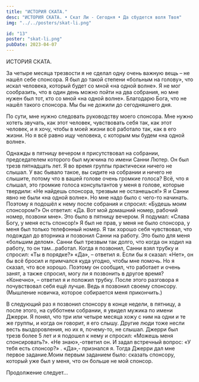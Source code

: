 ```yaml
---
title: "ИСТОРИЯ СКАТА."
desc: "ИСТОРИЯ СКАТА. • Скат Ли - Сегодня • Да сбудется воля Твоя"
img: "../../posters/skat-li.png"

id: "13"
poster: "skat-li.png"
pubDate: 2023-04-07
---
```




ИСТОРИЯ СКАТА.

За четыре месяца трезвости я не сделал одну очень важную вещь – не нашёл себе спонсора. Я был до такой степени «больным на голову», что искал человека, который будет со мной «на одной волне». Я не мог сообразить, что в один день можно пойти на два собрания, но мне нужен был тот, кто со мной «на одной волне». Благодарю Бога, что не нашёл такого спонсора. Мы бы не дожили до сегодняшнего дня.

По сути, мне нужно следовать руководству моего спонсора. Мне нужно хотеть звучать, как этот человек, чувствовать себя так, как этот человек, и я хочу, чтобы в моей жизни всё работало так, как в его жизни. Но я всё равно ищу человека, с которым мы будем «на одной волне».

Однажды в пятницу вечером я присутствовал на собрании, председателем которого был мужчина по имени Санни Лютер. Он был трезв пятнадцать лет. Я во время группы практически ничего не слышал. У вас бывало такое, вы сидите на собрании и ничего не слышите, потому что в вашей голове очень громкие голоса? Всё, что я слышал, это громкие голоса консультантов у меня в голове, которые твердили: «Не найдешь спонсора, трезвым не останешься!» Я и Санни явно не были «на одной волне». Но мне надо было с чего-то начинать. Поэтому я подошёл к нему после собрания и спросил: «Будешь моим спонсором?» Он ответил: «Да. Вот мой домашний номер, рабочий номер, позвони мне». Это было в пятницу вечером. Я подумал: «Слава Богу, у меня есть спонсор!» Я был не прав, у меня не было спонсора, у меня был только телефонный номер. Я так хорошо себя чувствовал, что подождал до вторника и позвонил Санни на работу. Это было для меня «большим делом». Санни был трезвым так долго, что когда он ходил на работу, то он там…работал. Когда я позвонил, Санни взял трубку и спросил: «Ты в порядке?» «Да», – ответил я. Если бы я сказал: «Нет», он бы всё бросил и примчался куда угодно, чтобы мне помочь. Но я сказал, что все хорошо. Поэтому он сообщил, что работает и очень занят, а также спросил, могу ли я позвонить в другое время? «Конечно», – ответил я и положил трубку. После этого разговора я почувствовал себя ещё лучше. Ведь я позвонил своему спонсору. (Мышление новичка, которое собирается меня прикончить.)

В следующий раз я позвонил спонсору в конце недели, в пятницу, а после этого, на субботнем собрании, я увидел мужика по имени Джерри. Я понял, что три или четыре месяца хожу с ним на одни и те же группы, и когда он говорит, я его слышу. Другие люди тоже несли весть выздоровления, но их я, почему-то, не слышал. Джерри был трезв более 5 лет и я подошел к нему и спросил: «Можешь меня спонсировать?». «Не знаю»,-ответил он. И задал встречный вопрос: «У тебя есть спонсор?» . «Да»,- признался я. Тогда Джерри дал мне первое задание.Моим первым заданием было: сказать спонсору, который уже был у меня, что он больше не мой спонсор.

Продолжение следует…




